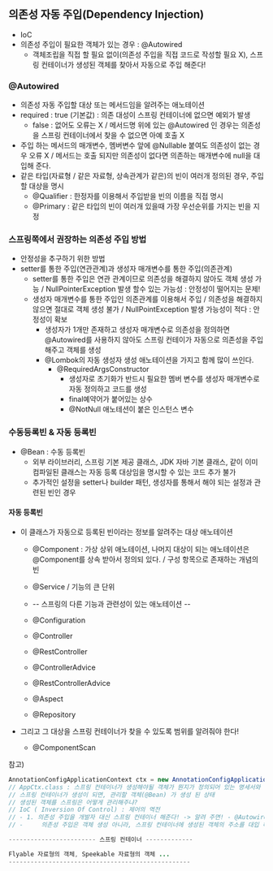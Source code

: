 ## 의존성 자동 주입(Dependency Injection)
- IoC 
- 의존성 주입이 필요한 객체가 있는 경우 : @Autowired 
    - 객체조립을 직접 할 필요 없이(의존성 주입을 직접 코드로 작성할 필요 X), 스프링 컨테이너가 생성된 객체를 찾아서 자동으로 주입 해준다!
### @Autowired 
- 의존성 자동 주입할 대상 또는 메서드임을 알려주는 애노테이션 
- required : true (기본값) : 의존 대성이 스프링 컨테이너에 없으면 예외가 발생 
  - false : 없어도 오류는 X / 메서드명 위에 있는 @Autowired 인 경우는 의존성을 스프링 컨테이너에서 찾을 수 없으면 아예 호출 X
- 주입 하는 메서드의 매개변수, 멤버변수 앞에 @Nullable 붙여도 의존성이 없는 경우 오류 X / 메서드는 호출 되지만 의존성이 없다면 의존하는 매개변수에 null을 대입해 준다.
- 같은 타입(자료형 / 같은 자료형, 상속관계가 같은)의 빈이 여러개 정의된 경우, 주입할 대상을 명시
  - @Qualifier : 한정자를 이용해서 주입받을 빈의 이름을 직접 명시
  - @Primary : 같은 타입의 빈이 여러개 있을때 가장 우선순위를 가지는 빈을 지정

### 스프링쪽에서 권장하는 의존성 주입 방법 
- 안정성을 추구하기 위한 방법
- setter를 통한 주입(연관관계)과 생성자 매개변수를 통한 주입(의존관계)
  - setter를 통한 주입은 연관 관계이므로 의존성을 해결하지 않아도 객체 생성 가능 / NullPointerException 발생 할수 있는 가능성 : 안정성이 떨어지는 문제!
  - 생성자 매개변수를 통한 주입인 의존관계를 이용해서 주입 / 의존성을 해결하지 않으면 절대로 객체 생성 불가 / NullPointException 발생 가능성이 적다 : 안정성이 확보
    - 생성자가 1개만 존재하고 생성자 매개변수로 의존성을 정의하면 @Autowired를 사용하지 않아도 스프링 컨테이가 자동으로 의존성을 주입해주고 객체를 생성
    - @Lombok의 자동 생성자 생성 애노테이션을 가지고 함께 많이 쓰인다.
      - @RequiredArgsConstructor
        - 생성자로 초기화가 반드시 필요한 멤버 변수를 생성자 매개변수로 자동 정의하고 코드를 생성
        - final예약어가 붙어있는 상수
        - @NotNull 애노테션이 붙은 인스턴스 변수

### 수동등록빈 & 자동 등록빈
- @Bean : 수동 등록빈
  - 외부 라이브러리, 스프링 기본 제공 클래스, JDK 자바 기본 클래스, 같이 이미 컴파일된 클래스는 자동 등록 대상임을 명시할 수 있는 코드 추가 불가
  - 추가적인 설정을 setter나 builder 패턴, 생성자를 통해서 해야 되는 설정과 관련된 빈인 경우

#### 자동 등록빈 
- 이 클래스가 자동으로 등록된 빈이라는 정보를 알려주는 대상 애노테이션
  - @Component : 가상 상위 애노테이션, 나머지 대상이 되는 애노테이션은 @Component를 상속 받아서 정의되 있다. / 구성 항목으로 존재하는 개념의 빈 
  - @Service / 기능의 큰 단위
  
  - -- 스프링의 다른 기능과 관련성이 있는 애노테이션 --
  - @Configuration
  - @Controller
  - @RestController
  - @ControllerAdvice
  - @RestControllerAdvice 
  - @Aspect
  - @Repository 
  
- 그리고 그 대상을 스프링 컨테이너가 찾을 수 있도록 범위를 알려줘야 한다!
  - @ComponentScan

참고)
```java 
AnnotationConfigApplicationContext ctx = new AnnotationConfigApplicationContext(AppCtx.class); // 스프링 컨테이너 생성 
// AppCtx.class : 스프링 컨테이너가 생성해야될 객체가 뭔지가 정의되어 있는 명세서와 같다!
// 스프링 컨테이너가 생성이 되면, 관리할 객체(@Bean) 가 생성 된 상태
// 생성된 객체를 스프링은 어떻게 관리해주냐? 
// IoC ( Inversion Of Control) : 제어의 역전 
// - 1. 의존성 주입을 개발자 대신 스프링 컨테이너 해준다! -> 알려 주면! - @Autowired 애노테이션을 주입 대상 참조 변수에 알려주거나, 주입되는 메서드의 위에 적용
// -     의존성 주입은 객체 생성 아니라, 스프링 컨테이너에 생성된 객체의 주소를 대입 해주 는거다!

------------------------ 스프링 컨테이너 -------------

Flyable 자료형의 객체, Speekable 자료형의 객체 ...
--------------------------------------------------
```